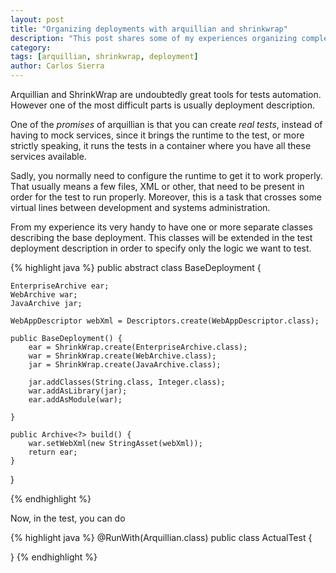 ```yaml
---
layout: post
title: "Organizing deployments with arquillian and shrinkwrap"
description: "This post shares some of my experiences organizing complex deployments"
category: 
tags: [arquillian, shrinkwrap, deployment]
author: Carlos Sierra
---
```


Arquillian and ShrinkWrap are undoubtedly great tools for tests automation. However one of the most difficult parts is usually deployment description. 

One of the _promises_ of arquillian is that you can create _real tests_, instead of having to mock services, since it brings the runtime to the test, or more strictly speaking, it runs the tests in a container where you have all these services available. 

Sadly, you normally need to configure the runtime to get it to work properly. That usually means a few files, XML or other, that need to be present in order for the test to run properly. Moreover, this is a task that crosses some virtual lines between development and systems administration. 

From my experience its very handy to have one or more separate classes describing the base deployment. This classes will be extended in the test deployment description in order to specify only the logic we want to test.

{% highlight java %}
public abstract class BaseDeployment {

    EnterpriseArchive ear;
    WebArchive war;
    JavaArchive jar;

    WebAppDescriptor webXml = Descriptors.create(WebAppDescriptor.class);

    public BaseDeployment() {
        ear = ShrinkWrap.create(EnterpriseArchive.class);
        war = ShrinkWrap.create(WebArchive.class);
        jar = ShrinkWrap.create(JavaArchive.class);

        jar.addClasses(String.class, Integer.class);
        war.addAsLibrary(jar);
        ear.addAsModule(war);

    }

    public Archive<?> build() {
        war.setWebXml(new StringAsset(webXml));
        return ear;
    }
}

{% endhighlight %}

Now, in the test, you can do

{% highlight java %}
@RunWith(Arquillian.class)
public class ActualTest {

    
}
{% endhighlight %}


